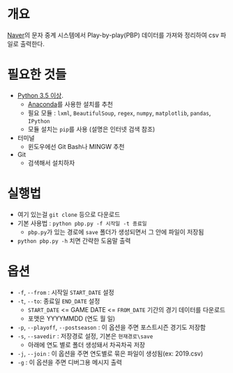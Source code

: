 ﻿# 개요
[Naver](https://www.naver.com)의 문자 중계 시스템에서 Play-by-play(PBP) 데이터를 가져와 정리하여 csv 파일로 출력한다.

# 필요한 것들
- [Python 3.5 이상](https://www.python.org/downloads/).
  - [Anaconda](https://www.anaconda.com/download/)를 사용한 설치를 추천
  - 필요 모듈 : `lxml`, `BeautifulSoup`, `regex`, `numpy`, `matplotlib`, `pandas`, `IPython`
  - 모듈 설치는 `pip`를 사용 (설명은 인터넷 검색 참조)
- 터미널
  - 윈도우에선 Git Bash나 MINGW 추천
- Git
  - 검색해서 설치하자

# 실행법
- 여기 있는걸 `git clone` 등으로 다운로드
- 기본 사용법 : `python pbp.py -f 시작일 -t 종료일`
  - `pbp.py`가 있는 경로에 `save` 폴더가 생성되면서 그 안에 파일이 저장됨
- `python pbp.py -h` 치면 간략한 도움말 출력

# 옵션
  - `-f`, `--from` : 시작일 `START_DATE` 설정
  - `-t`, `--to`: 종료일 `END_DATE` 설정
    - `START_DATE` <= GAME DATE <= `FROM_DATE` 기간의 경기 데이터를 다운로드
    - 포맷은 YYYYMMDD (연도 월 일)
  - `-p`, `--playoff`, `--postseason` : 이 옵션을 주면 포스트시즌 경기도 저장함
  - `-s`, `--savedir` : 저장경로 설정, 기본은 `현재경로\save`
    - 아래에 연도 별로 폴더 생성돼서 차곡차곡 저장
  - `-j`, `--join` : 이 옵션을 주면 연도별로 묶은 파일이 생성됨(ex: 2019.csv)
  - `-g` : 이 옵션을 주면 디버그용 메시지 출력

